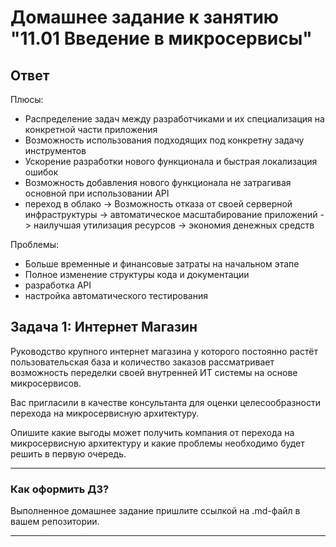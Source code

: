 # Домашнее задание к занятию "11.01 Введение в микросервисы"
## Ответ
Плюсы:
- Распределение задач между разработчиками и их специализация на конкретной части приложения
- Возможность использования подходящих под конкретну задачу инструментов
- Ускорение разработки нового функционала и быстрая локализация ошибок
- Возможность добавления нового функционала не затрагивая основной при использовании API
- переход в облако -> Возможность отказа от своей серверной инфраструктуры ->  автоматическое масштабирование приложений -> наилучшая утилизация ресурсов -> экономия денежных средств


Проблемы:
- Больше временные и финансовые затраты на начальном этапе
- Полное изменение структуры кода и документации
- разработка API
- настройка автоматического тестирования
     

## Задача 1: Интернет Магазин

Руководство крупного интернет магазина у которого постоянно растёт пользовательская база и количество заказов рассматривает возможность переделки своей внутренней ИТ системы на основе микросервисов. 

Вас пригласили в качестве консультанта для оценки целесообразности перехода на микросервисную архитектуру. 

Опишите какие выгоды может получить компания от перехода на микросервисную архитектуру и какие проблемы необходимо будет решить в первую очередь.

---

### Как оформить ДЗ?

Выполненное домашнее задание пришлите ссылкой на .md-файл в вашем репозитории.

---
